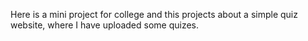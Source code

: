 Here is a mini project for college and this projects about a simple quiz website, where I have uploaded some quizes.
